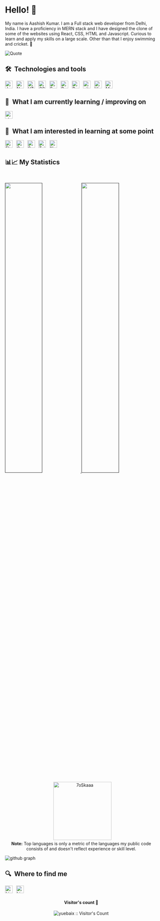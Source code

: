 # Hello! 🥖

My name is Aashish Kumar. I am a Full stack web developer from Delhi, India. I have a proficiency in MERN stack and I have designed the clone of some of the websites using React, CSS, HTML and Javascript. Curious to learn and apply my skills on a large scale. Other than that I enjoy swimming and cricket. 🥐


<!-- ![Quote](https://github-readme-quotes.herokuapp.com/quote?theme=dracula&animation=default&layout=default&font=default) -->
![Quote](https://github-readme-quotes.herokuapp.com/quote?quoteCategory=life&theme=dracula&animation=default&layout=default&font=default)
<!-- &nbsp;
These words best describe my mindset! -->

## 🛠  Technologies and tools

<a name="learning-now"></a>

[<img src="https://img.shields.io/badge/JavaScript-282C34?logo=javascript&logoColor=F7DF1E" alt="JavaScript logo" title="JavaScript" height="25" />][tech_tools_anchor]
&nbsp;
[<img src="https://img.shields.io/badge/Node.js-282C34?logo=node.js&logoColor=339933" alt="Node.js logo" title="Node.js" height="25" />][learning_next_anchor]
&nbsp;
[<img src="https://img.shields.io/badge/HTML5-282C34?logo=html5&logoColor=E34F26" alt="HTML5 logo" title="HTML5" height="25" />][tech_tools_anchor]
&nbsp;
[<img src="https://img.shields.io/badge/CSS3-282C34?logo=css3&logoColor=1572B6" alt="CSS3 logo" title="CSS3" height="25" />][tech_tools_anchor]
&nbsp;
[<img src="https://img.shields.io/badge/Express-282C34?logo=express&logoColor=FFFFFF" alt="Express.js logo" title="Express.js" height="25" />][learning_next_anchor]
&nbsp;
[<img src="https://img.shields.io/badge/React-282C34?logo=react&logoColor=61DAFB" alt="React logo" title="React" height="25" />][tech_tools_anchor]
&nbsp;
[<img src="https://img.shields.io/badge/Redux-282C34?logo=redux&logoColor=764ABC" alt="Redux logo" title="Redux" height="25" />][tech_tools_anchor]
&nbsp;
[<img src="https://img.shields.io/badge/git-282C34?logo=git&logoColor=F05032" alt="git logo" title="git" height="25" />][tech_tools_anchor]
&nbsp;
[<img src="https://img.shields.io/badge/VS%20Code-282C34?logo=visual-studio-code&logoColor=007ACC" alt="Visual Studio Code logo" title="Visual Studio Code" height="25" />][tech_tools_anchor]
&nbsp;
[<img src="https://img.shields.io/badge/MongoDB-282C34?logo=mongodb&logoColor=47A248" alt="MongoDB logo" title="MongoDB" height="25" />][learning_next_anchor]
&nbsp;


<a name="learning-next"></a>

## 📖  What I am currently learning / improving on

[<img src="https://img.shields.io/static/v1?label=&message=chakraui&color=282C34&logo=chakraui&logoColor=DB7093" alt="styled-components logo" title="styled-components" height="25" />][learning_now_anchor]

## 👾  What I am interested in learning at some point

[<img src="https://img.shields.io/badge/Flutter-282C34?logo=flutter&logoColor=02569B" alt="Flutter logo" title="Flutter" height="25" />][learning_next_anchor]
&nbsp;
[<img src="https://img.shields.io/badge/GraphQL-282C34?logo=graphql&logoColor=E10098" alt="GraphQL logo" title="GraphQL" height="25" />][learning_next_anchor]
&nbsp;
[<img src="https://img.shields.io/badge/Sass-282C34?logo=sass&logoColor=CC6699" alt="Sass logo" title="Sass" height="25" />][learning_next_anchor]
&nbsp;
[<img src="https://img.shields.io/badge/Tailwind%20CSS-282C34?logo=tailwind-css&logoColor=38B2AC" alt="Tailwind CSS logo" title="Tailwind CSS" height="25" />][learning_next_anchor]
&nbsp;
[<img src="https://img.shields.io/badge/Next.js-282C34?logo=next.js&logoColor=FFFFFF" alt="Next.js logo" title="Next.js" height="25" />][learning_next_anchor]
&nbsp;


## 📊📈 My Statistics

<br/>
<p align="left">
  <a href="">
  <img width="49.5%" src="https://github-readme-stats.vercel.app/api?username=aashishkumar1&show_icons=true&theme=dracula&hide_border=true" />
    <img width="49.5%" src="http://github-readme-streak-stats.herokuapp.com?user=aashishkumar1&theme=dracula&date_format=M%20j%5B%2C%20Y%5D" />
  </a>
</p>
<br>
<!-- theme=dark -->
<p align="center">
  &nbsp;
	  <img src="https://github-readme-stats.vercel.app/api/top-langs?username=aashishkumar1&langs_count=10&show_icons=true&locale=en&layout=compact&theme=dracula" alt="7oSkaaa" height="192px"/>
  <br/>
  <b>Note:</b> Top languages is only a metric of the languages my public code consists of and doesn't reflect experience or skill level.
  </p>
  

![github graph](https://activity-graph.herokuapp.com/graph?username=aashishkumar1&theme=dracula)
<br>

<!-- ![Abhii's Github Stats](https://github-readme-stats.vercel.app/api?username=aashishkumar1&count_private=true&show_icons=true&include_all_commits=true)
&nbsp;
![Top Langs](https://github-readme-stats.vercel.app/api/top-langs/?username=aashishkumar1&hide=TeX&layout=compact)
&ensp;
<a href="https://github.com/aashishkumar1-cmd/github-readme-activity-graph"><img alt="Abhii's Activity Graph" src="https://activity-graph.herokuapp.com/graph?username=aashishkumar1&bg_color=0D1117&color=5BCDEC&line=5BCDEC&point=FFFFFF&hide_border=true" /></a> -->

## 🔍  Where to find me

[<img src="https://img.shields.io/badge/LinkedIn-282C34?logo=linkedin&logoColor=0077B5" alt="LinkedIn logo" title="LinkedIn" height="25" />](https://www.linkedin.com/in/aashish-kumar-38a2aa218/)
&nbsp;
[<img src="https://img.shields.io/static/v1?label=&message=portfolio&color=282C34&logo=portfolio&logoColor=DB7093" alt="LinkedIn logo" title="LinkedIn" height="25" />](https://aashishkumar-portfolio.netlify.app)


<h4 align="center">Visitor's count 👀</h4>
<p align="center"><img src="https://profile-counter.glitch.me/{aashishkumar1}/count.svg" alt="yuebaix :: Visitor's Count" /></p>
<br/>


[tech_tools_anchor]: #bonjour--
[learning_now_anchor]: #learning-now
[learning_next_anchor]: #learning-next

